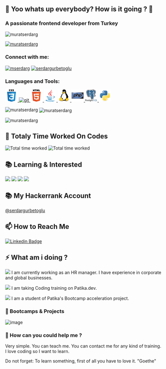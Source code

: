 ## 📌 Yoo whats up everybody? How is it going ? 👋
<h3 align="left">A passionate frontend developer from Turkey</h3>

<p align="left"> <img src="https://komarev.com/ghpvc/?username=muratserdarg&label=Profile%20views&color=0e75b6&style=flat" alt="muratserdarg" /> </p>

<p align="left"> <a href="https://github.com/ryo-ma/github-profile-trophy"><img src="https://github-profile-trophy.vercel.app/?username=muratserdarg" alt="muratserdarg" /></a> </p>

<h3 align="left">Connect with me:</h3>
<p align="left">
<a href="https://linkedin.com/in/mserdarg" target="blank"><img align="center" src="https://raw.githubusercontent.com/rahuldkjain/github-profile-readme-generator/master/src/images/icons/Social/linked-in-alt.svg" alt="mserdarg" height="30" width="40" /></a>
<a href="https://www.hackerrank.com/serdargurbetoglu" target="blank"><img align="center" src="https://raw.githubusercontent.com/rahuldkjain/github-profile-readme-generator/master/src/images/icons/Social/hackerrank.svg" alt="serdargurbetoglu" height="30" width="40" /></a>
</p>

<h3 align="left">Languages and Tools:</h3>
<p align="left"> <a href="https://www.w3schools.com/css/" target="_blank" rel="noreferrer"> <img src="https://raw.githubusercontent.com/devicons/devicon/master/icons/css3/css3-original-wordmark.svg" alt="css3" width="40" height="40"/> </a> <a href="https://git-scm.com/" target="_blank" rel="noreferrer"> <img src="https://www.vectorlogo.zone/logos/git-scm/git-scm-icon.svg" alt="git" width="40" height="40"/> </a> <a href="https://www.w3.org/html/" target="_blank" rel="noreferrer"> <img src="https://raw.githubusercontent.com/devicons/devicon/master/icons/html5/html5-original-wordmark.svg" alt="html5" width="40" height="40"/> </a> <a href="https://www.java.com" target="_blank" rel="noreferrer"> <img src="https://raw.githubusercontent.com/devicons/devicon/master/icons/java/java-original.svg" alt="java" width="40" height="40"/> </a> <a href="https://www.linux.org/" target="_blank" rel="noreferrer"> <img src="https://raw.githubusercontent.com/devicons/devicon/master/icons/linux/linux-original.svg" alt="linux" width="40" height="40"/> </a> <a href="https://www.php.net" target="_blank" rel="noreferrer"> <img src="https://raw.githubusercontent.com/devicons/devicon/master/icons/php/php-original.svg" alt="php" width="40" height="40"/> </a> <a href="https://www.postgresql.org" target="_blank" rel="noreferrer"> <img src="https://raw.githubusercontent.com/devicons/devicon/master/icons/postgresql/postgresql-original-wordmark.svg" alt="postgresql" width="40" height="40"/> </a> <a href="https://www.python.org" target="_blank" rel="noreferrer"> <img src="https://raw.githubusercontent.com/devicons/devicon/master/icons/python/python-original.svg" alt="python" width="40" height="40"/> </a> </p>

<p><img align="left" src="https://github-readme-stats.vercel.app/api/top-langs?username=muratserdarg&show_icons=true&locale=en&layout=compact" alt="muratserdarg" /></p>

<p>&nbsp;<img align="center" src="https://github-readme-stats.vercel.app/api?username=muratserdarg&show_icons=true&locale=en" alt="muratserdarg" /></p>

<p><img align="center" src="https://github-readme-streak-stats.herokuapp.com/?user=muratserdarg&" alt="muratserdarg" /></p>




## 📌 Totaly Time Worked On Codes

<p float="center">
  <img width="400" src="https://user-images.githubusercontent.com/93589387/148499717-588c7410-e7f9-45ea-b545-b289a641075c.png" alt="Total time worked" />
  <img width="400" src="https://user-images.githubusercontent.com/93589387/148498120-0f276529-26f2-49b1-8618-08f73cfce82f.png" alt="Total time worked" />
</p>

## 📚 Learning & Interested

<code><img height="75" src="https://user-images.githubusercontent.com/93589387/148500018-b0dd5d1b-37c3-4f39-aa0a-259d8e3d759d.png"></code>
<code><img height="75" src="https://user-images.githubusercontent.com/93589387/148500132-f4c2edc8-4071-4cac-8bb5-61e1515750f0.png"></code>
<code><img height="75" src="https://user-images.githubusercontent.com/93589387/148500167-1ec9f3a1-fab1-42b1-bc6f-8998c669f506.png"></code>
<code><img height="75" src="https://user-images.githubusercontent.com/93589387/148500247-c443e558-209d-4c89-ba77-5d25b310c2fb.png"></code>


## 📚 My Hackerrank Account
[@serdargurbetoglu ](https://www.hackerrank.com/serdargurbetoglu)

## 📫 How to Reach Me


[![Linkedin Badge](https://img.shields.io/badge/mserdarg-follow%20on%20linkedin-blue?style=for-the-badge&logo=linkedin)](https://www.linkedin.com/in/mserdarg/)



## ⚡ What am i doing ?

<code><img height="15" src="https://user-images.githubusercontent.com/93589387/148502758-d6095644-4204-4de8-9c6b-b64d0b41fe6a.png"></code> I am currently working as an HR manager. I have experience in corporate and global businesses.

<code><img height="15" src="https://user-images.githubusercontent.com/93589387/148502946-7cd4322f-d6cd-49d9-8fda-d5f90dbc9dc4.png"></code> I am taking Coding training on Patika.dev.

<code><img height="15" src="https://user-images.githubusercontent.com/93589387/148502946-7cd4322f-d6cd-49d9-8fda-d5f90dbc9dc4.png"></code> I am a student of Patika's Bootcamp acceleration project.

### 🔭 Bootcamps & Projects

![image](https://user-images.githubusercontent.com/93589387/148503275-856d525d-a69f-40ae-aaf8-0d86e0832198.png)

### 🤔 How can you could help me ?

Very simple. You can teach me. You can contact me for any kind of training. I love coding so I want to learn.

Do not forget:
To learn something, first of all you have to love it. "Goethe"
